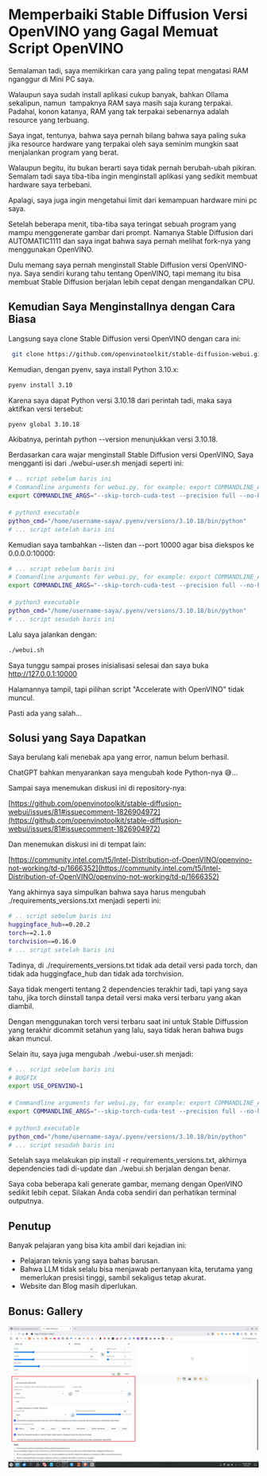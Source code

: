 # Memperbaiki Stable Diffusion Versi OpenVINO yang Gagal Memuat Script OpenVINO

Semalaman tadi, saya memikirkan cara yang paling tepat mengatasi RAM nganggur di Mini PC saya.

Walaupun saya sudah install aplikasi cukup banyak, bahkan Ollama sekalipun, namun  tampaknya RAM saya masih saja kurang terpakai. Padahal, konon katanya, RAM yang tak terpakai sebenarnya adalah resource yang terbuang.

Saya ingat, tentunya, bahwa saya pernah bilang bahwa saya paling suka jika resource hardware yang terpakai oleh saya seminim mungkin saat menjalankan program yang berat.

Walaupun begitu, itu bukan berarti saya tidak pernah berubah-ubah pikiran. Semalam tadi saya tiba-tiba ingin menginstall aplikasi yang sedikit membuat hardware saya terbebani.

Apalagi, saya juga ingin mengetahui limit dari kemampuan hardware mini pc saya.

Setelah beberapa menit, tiba-tiba saya teringat sebuah program yang mampu menggenerate gambar dari prompt. Namanya Stable Diffusion dari AUTOMATIC1111 dan saya ingat bahwa saya pernah melihat fork-nya yang menggunakan OpenVINO.

Dulu memang saya pernah menginstall Stable Diffusion versi OpenVINO-nya. Saya sendiri kurang tahu tentang OpenVINO, tapi memang itu bisa membuat Stable Diffusion berjalan lebih cepat dengan mengandalkan CPU.

## Kemudian Saya Menginstallnya dengan Cara Biasa

Langsung saya clone Stable Diffusion versi OpenVINO dengan cara ini:

```bash
 git clone https://github.com/openvinotoolkit/stable-diffusion-webui.git
```

Kemudian, dengan pyenv, saya install Python 3.10.x:

```bash
pyenv install 3.10
```

Karena saya dapat Python versi 3.10.18 dari perintah tadi, maka saya aktifkan versi tersebut:

```bash
pyenv global 3.10.18
```

Akibatnya, perintah python --version menunjukkan versi 3.10.18.

Berdasarkan cara wajar menginstall Stable Diffusion versi OpenVINO, Saya mengganti isi dari ./webui-user.sh menjadi seperti ini:

```bash
# .. script sebelum baris ini
# Commandline arguments for webui.py, for example: export COMMANDLINE_ARGS="--medvram --opt-split-attention"
export COMMANDLINE_ARGS="--skip-torch-cuda-test --precision full --no-half"

# python3 executable
python_cmd="/home/username-saya/.pyenv/versions/3.10.18/bin/python"
# ... script setelah baris ini
```

Kemudian saya tambahkan --listen dan --port 10000 agar bisa diekspos ke 0.0.0.0:10000:

```bash
# ... script sebelum baris ini
# Commandline arguments for webui.py, for example: export COMMANDLINE_ARGS="--medvram --opt-split-attention"
export COMMANDLINE_ARGS="--skip-torch-cuda-test --precision full --no-half --listen --port 10000"

# python3 executable
python_cmd="/home/username-saya/.pyenv/versions/3.10.18/bin/python"
# ... script sesudah baris ini
```

Lalu saya jalankan dengan:

```bash
./webui.sh
```

Saya tunggu sampai proses inisialisasi selesai dan saya buka http://127.0.0.1:10000

Halamannya tampil, tapi pilihan script "Accelerate with OpenVINO" tidak muncul.

Pasti ada yang salah...

## Solusi yang Saya Dapatkan

Saya berulang kali menebak apa yang error, namun belum berhasil.

ChatGPT bahkan menyarankan saya mengubah kode Python-nya 😅...

Sampai saya menemukan diskusi ini di repository-nya:

[https://github.com/openvinotoolkit/stable-diffusion-webui/issues/81#issuecomment-1826904972](https://github.com/openvinotoolkit/stable-diffusion-webui/issues/81#issuecomment-1826904972)

Dan menemukan diskusi ini di tempat lain:

[https://community.intel.com/t5/Intel-Distribution-of-OpenVINO/openvino-not-working/td-p/1666352](https://community.intel.com/t5/Intel-Distribution-of-OpenVINO/openvino-not-working/td-p/1666352)

Yang akhirnya saya simpulkan bahwa saya harus mengubah ./requirements\_versions.txt menjadi seperti ini:

```bash
# .. script sebelum baris ini
huggingface_hub==0.20.2
torch==2.1.0
torchvision==0.16.0
# ... script setelah baris ini
```

Tadinya, di ./requirements\_versions.txt tidak ada detail versi pada torch, dan tidak ada huggingface\_hub dan tidak ada torchvision.

Saya tidak mengerti tentang 2 dependencies terakhir tadi, tapi yang saya tahu, jika torch diinstall tanpa detail versi maka versi terbaru yang akan diambil.

Dengan menggunakan torch versi terbaru saat ini untuk Stable Diffussion yang terakhir dicommit setahun yang lalu, saya tidak heran bahwa bugs akan muncul.

Selain itu, saya juga mengubah ./webui-user.sh menjadi:

```bash
# ... script sebelum baris ini
# BUGFIX
export USE_OPENVINO=1

# Commandline arguments for webui.py, for example: export COMMANDLINE_ARGS="--medvram --opt-split-attention"
export COMMANDLINE_ARGS="--skip-torch-cuda-test --precision full --no-half --listen --port 10000"

# python3 executable
python_cmd="/home/username-saya/.pyenv/versions/3.10.18/bin/python"
# ... script sesudah baris ini
```

Setelah saya melakukan pip install -r requirements\_versions.txt, akhirnya dependencies tadi di-update dan ./webui.sh berjalan dengan benar.

Saya coba beberapa kali generate gambar, memang dengan OpenVINO sedikit lebih cepat. Silakan Anda coba sendiri dan perhatikan terminal outputnya.

## Penutup

Banyak pelajaran yang bisa kita ambil dari kejadian ini:

-   Pelajaran teknis yang saya bahas barusan.
-   Bahwa LLM tidak selalu bisa menjawab pertanyaan kita, terutama yang memerlukan presisi tinggi, sambil sekaligus tetap akurat.
-   Website dan Blog masih diperlukan.

## Bonus: Gallery

<p align="center">
    <img src="../media/Screenshot_20250907_092942.png?raw=true" alt="tampilan"/>
</p>